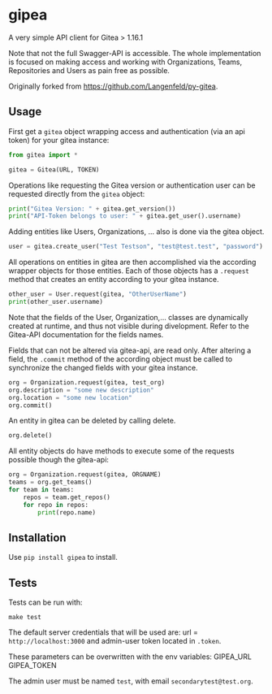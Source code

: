 # gipea

A very simple API client for Gitea > 1.16.1

Note that not the full Swagger-API is accessible. The whole implementation is focused
on making access and working with Organizations, Teams, Repositories and Users as pain
free as possible.

Originally forked from https://github.com/Langenfeld/py-gitea.

## Usage

First get a `gitea` object wrapping access and authentication (via an api token) for your gitea instance:

```python
from gitea import *

gitea = Gitea(URL, TOKEN)
```

Operations like requesting the Gitea version or authentication user can be requested directly from the `gitea` object:

```python
print("Gitea Version: " + gitea.get_version())
print("API-Token belongs to user: " + gitea.get_user().username)
```

Adding entities like Users, Organizations, ... also is done via the gitea object.

```python
user = gitea.create_user("Test Testson", "test@test.test", "password")
```

All operations on entities in gitea are then accomplished via the according wrapper objects for those entities.
Each of those objects has a `.request` method that creates an entity according to your gitea instance.

```python
other_user = User.request(gitea, "OtherUserName")
print(other_user.username)
```

Note that the fields of the User, Organization,... classes are dynamically created at runtime, and thus not visible
during divelopment. Refer to the Gitea-API documentation for the fields names.

Fields that can not be altered via gitea-api, are read only. After altering a field, the `.commit` method of the
according object must be called to synchronize the changed fields with your gitea instance.

```python
org = Organization.request(gitea, test_org)
org.description = "some new description"
org.location = "some new location"
org.commit()
```

An entity in gitea can be deleted by calling delete.

```python
org.delete()
```

All entity objects do have methods to execute some of the requests possible though the gitea-api:

```python
org = Organization.request(gitea, ORGNAME)
teams = org.get_teams()
for team in teams:
    repos = team.get_repos()
    for repo in repos:
        print(repo.name)
```

## Installation

Use ``pip install gipea`` to install.

## Tests

Tests can be run with:

```make test```

The default server credentials that will be used are:
url = `http://localhost:3000` and admin-user token located in `.token`.

These parameters can be overwritten with the env variables:
GIPEA_URL
GIPEA_TOKEN

The admin user must be named ``test``, with email ``secondarytest@test.org``.
